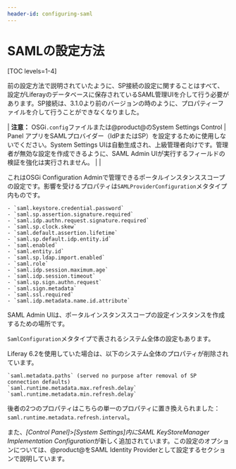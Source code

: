 ```yaml
---
header-id: configuring-saml
---
```


# SAMLの設定方法

[TOC levels=1-4]

前の設定方法で説明されていたように、SP接続の設定に関することはすべて、設定がLiferayのデータベースに保存されているSAML管理UIを介して行う必要があります。SP接続は、3.1.0より前のバージョンの時のように、プロパティーファイルを介して行うことができなくなりました。



| **注意：** OSGi`.config`ファイルまたは@product@のSystem Settings Control
| Panel アプリをSAMLプロバイダー（IdPまたはSP）を設定するために使用しないでください。System Settings UIは自動生成され、上級管理者向けです。管理者が無効な設定を作成できるように、SAML Admin UIが実行するフィールドの検証を強化は実行されません。
| 
| 

これはOSGi Configuration Adminで管理できるポータルインスタンススコープの設定です。影響を受けるプロパティは`SAMLProviderConfiguration`メタタイプ内ものです。

    - `saml.keystore.credential.password`
    - `saml.sp.assertion.signature.required`
    - `saml.idp.authn.request.signature.required`
    - `saml.sp.clock.skew`
    - `saml.default.assertion.lifetime`
    - `saml.sp.default.idp.entity.id`
    - `saml.enabled`
    - `saml.entity.id`
    - `saml.sp.ldap.import.enabled`
    - `saml.role`
    - `saml.idp.session.maximum.age`
    - `saml.idp.session.timeout`
    - `saml.sp.sign.authn.request`
    - `saml.sign.metadata`
    - `saml.ssl.required`
    - `saml.idp.metadata.name.id.attribute`

SAML Admin UIは、ポータルインスタンススコープの設定インスタンスを作成するための場所です。



`SamlConfiguration`メタタイプで表されるシステム全体の設定もあります。



Liferay 6.2を使用していた場合は、以下のシステム全体のプロパティが削除されています。

    `saml.metadata.paths` (served no purpose after removal of SP connection defaults)
    `saml.runtime.metadata.max.refresh.delay`
    `saml.runtime.metadata.min.refresh.delay`

後者の2つのプロパティはこちらの単一のプロパティに置き換えられました：`saml.runtime.metadata.refresh.interval`。



 また、*[Control Panel]*>*[System Settings]*内に*SAML KeyStoreManager Implementation
Configuration*が新しく追加されています。この設定のオプションについては、@product@をSAML Identity Providerとして設定するセクションで説明しています。
